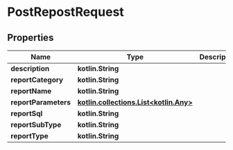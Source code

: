 
# PostRepostRequest

## Properties
| Name | Type | Description | Notes |
| ------------ | ------------- | ------------- | ------------- |
| **description** | **kotlin.String** |  |  [optional] |
| **reportCategory** | **kotlin.String** |  |  [optional] |
| **reportName** | **kotlin.String** |  |  [optional] |
| **reportParameters** | [**kotlin.collections.List&lt;kotlin.Any&gt;**](kotlin.Any.md) |  |  [optional] |
| **reportSql** | **kotlin.String** |  |  [optional] |
| **reportSubType** | **kotlin.String** |  |  [optional] |
| **reportType** | **kotlin.String** |  |  [optional] |



